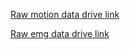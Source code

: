 [Raw motion data drive link](https://drive.google.com/open?id=1d0_OveyGie9k1fV3FGHqzO0ruyQ2rXLF)

[Raw emg data drive link](https://drive.google.com/open?id=1lsH8CvtHxYjNa0dtD_XpT77OcqMbfbyC)